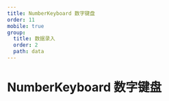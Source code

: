 ```yaml
---
title: NumberKeyboard 数字键盘
order: 11
mobile: true
group:
  title: 数据录入
  order: 2
  path: data
---
```


# NumberKeyboard 数字键盘

<code src="../demo/NumberKeyboard.tsx"></code>
<API src="../src/NumberKeyboard.tsx"></API>

